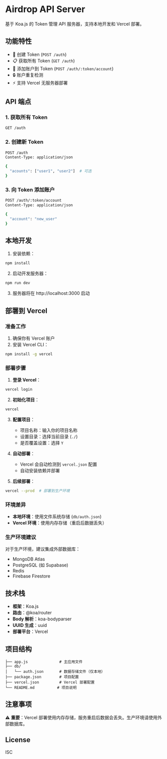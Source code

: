 # Airdrop API Server

基于 Koa.js 的 Token 管理 API 服务器，支持本地开发和 Vercel 部署。

## 功能特性

- 🚀 创建 Token (`POST /auth`)
- 📋 获取所有 Token (`GET /auth`)
- 👥 添加账户到 Token (`POST /auth/:token/account`)
- 🔒 账户重复检测
- ⚡ 支持 Vercel 无服务器部署

## API 端点

### 1. 获取所有 Token
```bash
GET /auth
```

### 2. 创建新 Token
```bash
POST /auth
Content-Type: application/json

{
  "acounts": ["user1", "user2"]  # 可选
}
```

### 3. 向 Token 添加账户
```bash
POST /auth/:token/account
Content-Type: application/json

{
  "account": "new_user"
}
```

## 本地开发

1. 安装依赖：
```bash
npm install
```

2. 启动开发服务器：
```bash
npm run dev
```

3. 服务器将在 http://localhost:3000 启动

## 部署到 Vercel

### 准备工作

1. 确保你有 Vercel 账户
2. 安装 Vercel CLI：
```bash
npm install -g vercel
```

### 部署步骤

1. **登录 Vercel**：
```bash
vercel login
```

2. **初始化项目**：
```bash
vercel
```

3. **配置项目**：
   - 项目名称：输入你的项目名称
   - 设置目录：选择当前目录 (`./`)
   - 是否覆盖设置：选择 `Y`

4. **自动部署**：
   - Vercel 会自动检测到 `vercel.json` 配置
   - 自动安装依赖并部署

5. **后续部署**：
```bash
vercel --prod  # 部署到生产环境
```

### 环境差异

- **本地环境**：使用文件系统存储 (`db/auth.json`)
- **Vercel 环境**：使用内存存储（重启后数据丢失）

### 生产环境建议

对于生产环境，建议集成外部数据库：
- MongoDB Atlas
- PostgreSQL (如 Supabase)
- Redis
- Firebase Firestore

## 技术栈

- **框架**：Koa.js
- **路由**：@koa/router
- **Body 解析**：koa-bodyparser
- **UUID 生成**：uuid
- **部署平台**：Vercel

## 项目结构

```
├── app.js              # 主应用文件
├── db/
│   └── auth.json       # 数据存储文件（仅本地）
├── package.json        # 项目配置
├── vercel.json         # Vercel 部署配置
└── README.md          # 项目说明
```

## 注意事项

⚠️ **重要**：Vercel 部署使用内存存储，服务重启后数据会丢失。生产环境请使用外部数据库。

## License

ISC